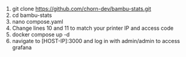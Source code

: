 1. git clone https://github.com/chorn-dev/bambu-stats.git
2. cd bambu-stats
3. nano compose.yaml
4. Change lines 10 and 11 to match your printer IP and access code
5. docker compose up -d
6. navigate to [HOST-IP]:3000 and log in with admin/admin to access grafana
